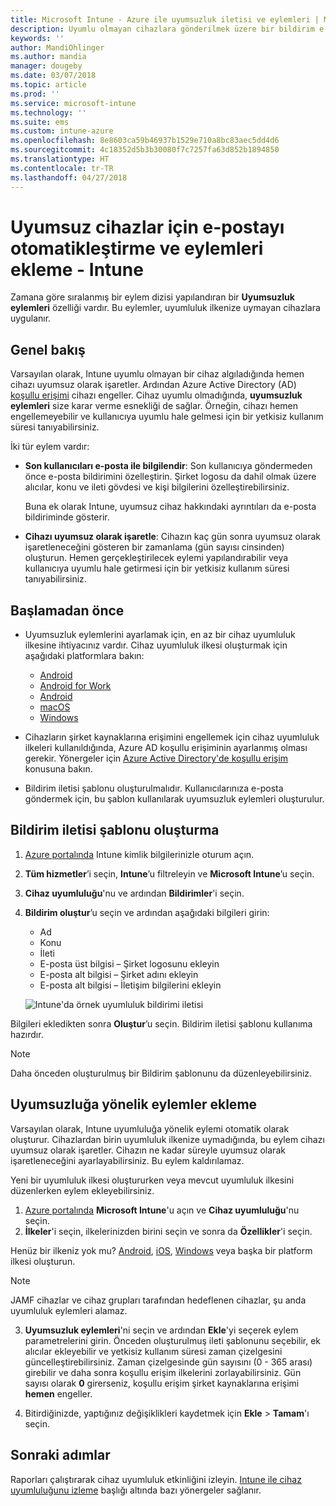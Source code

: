 ```yaml
---
title: Microsoft Intune - Azure ile uyumsuzluk iletisi ve eylemleri | Microsoft Docs
description: Uyumlu olmayan cihazlara gönderilmek üzere bir bildirim e-postası oluşturun. Cihaz uyumlu değil olarak işaretlendikten sonraki eylemleri ekleyin. Örneğin uyumluluğu sağlamak için bir yetkisiz kullanım süresi ekleyebilir veya cihaz uyumlu duruma gelene kadar erişimi engellemek için bir zamanlama oluşturabilirsiniz. Bunu yapmak için Azure'da Microsoft Intune’u kullanın.
keywords: ''
author: MandiOhlinger
ms.author: mandia
manager: dougeby
ms.date: 03/07/2018
ms.topic: article
ms.prod: ''
ms.service: microsoft-intune
ms.technology: ''
ms.suite: ems
ms.custom: intune-azure
ms.openlocfilehash: 8e8603ca59b46937b1529e710a8bc83aec5dd4d6
ms.sourcegitcommit: 4c18352d5b3b30080f7c7257fa63d852b1894850
ms.translationtype: HT
ms.contentlocale: tr-TR
ms.lasthandoff: 04/27/2018
---
```

# <a name="automate-email-and-add-actions-for-noncompliant-devices---intune"></a>Uyumsuz cihazlar için e-postayı otomatikleştirme ve eylemleri ekleme - Intune

Zamana göre sıralanmış bir eylem dizisi yapılandıran bir **Uyumsuzluk eylemleri** özelliği vardır. Bu eylemler, uyumluluk ilkenize uymayan cihazlara uygulanır. 

## <a name="overview"></a>Genel bakış
Varsayılan olarak, Intune uyumlu olmayan bir cihaz algıladığında hemen cihazı uyumsuz olarak işaretler. Ardından Azure Active Directory (AD) [koşullu erişimi](https://docs.microsoft.com/azure/active-directory/active-directory-conditional-access-azure-portal) cihazı engeller. Cihaz uyumlu olmadığında, **uyumsuzluk eylemleri** size karar verme esnekliği de sağlar. Örneğin, cihazı hemen engellemeyebilir ve kullanıcıya uyumlu hale gelmesi için bir yetkisiz kullanım süresi tanıyabilirsiniz.

İki tür eylem vardır:

- **Son kullanıcıları e-posta ile bilgilendir**: Son kullanıcıya göndermeden önce e-posta bildirimini özelleştirin. Şirket logosu da dahil olmak üzere alıcılar, konu ve ileti gövdesi ve kişi bilgilerini özelleştirebilirsiniz.

    Buna ek olarak Intune, uyumsuz cihaz hakkındaki ayrıntıları da e-posta bildiriminde gösterir.

- **Cihazı uyumsuz olarak işaretle**: Cihazın kaç gün sonra uyumsuz olarak işaretleneceğini gösteren bir zamanlama (gün sayısı cinsinden) oluşturun. Hemen gerçekleştirilecek eylemi yapılandırabilir veya kullanıcıya uyumlu hale getirmesi için bir yetkisiz kullanım süresi tanıyabilirsiniz.

## <a name="before-you-begin"></a>Başlamadan önce

- Uyumsuzluk eylemlerini ayarlamak için, en az bir cihaz uyumluluk ilkesine ihtiyacınız vardır. Cihaz uyumluluk ilkesi oluşturmak için aşağıdaki platformlara bakın:

  - [Android](compliance-policy-create-android.md)
  - [Android for Work](compliance-policy-create-android-for-work.md)
  - [Android](compliance-policy-create-ios.md)
  - [macOS](compliance-policy-create-mac-os.md)
  - [Windows](compliance-policy-create-windows.md)

- Cihazların şirket kaynaklarına erişimini engellemek için cihaz uyumluluk ilkeleri kullanıldığında, Azure AD koşullu erişiminin ayarlanmış olması gerekir. Yönergeler için [Azure Active Directory'de koşullu erişim](https://docs.microsoft.com/azure/active-directory/active-directory-conditional-access-azure-portal) konusuna bakın.

- Bildirim iletisi şablonu oluşturulmalıdır. Kullanıcılarınıza e-posta göndermek için, bu şablon kullanılarak uyumsuzluk eylemleri oluşturulur.

## <a name="create-a-notification-message-template"></a>Bildirim iletisi şablonu oluşturma

1. [Azure portalında](https://portal.azure.com) Intune kimlik bilgilerinizle oturum açın. 
2. **Tüm hizmetler**’i seçin, **Intune**’u filtreleyin ve **Microsoft Intune**’u seçin.
3. **Cihaz uyumluluğu**'nu ve ardından **Bildirimler**'i seçin. 
4. **Bildirim oluştur**’u seçin ve ardından aşağıdaki bilgileri girin:

   - Ad
   - Konu
   - İleti
   - E-posta üst bilgisi – Şirket logosunu ekleyin
   - E-posta alt bilgisi – Şirket adını ekleyin
   - E-posta alt bilgisi – İletişim bilgilerini ekleyin

   ![Intune'da örnek uyumluluk bildirimi iletisi](./media/actionsfornoncompliance-1.PNG)

Bilgileri ekledikten sonra **Oluştur**’u seçin. Bildirim iletisi şablonu kullanıma hazırdır.

> [!NOTE]
> Daha önceden oluşturulmuş bir Bildirim şablonunu da düzenleyebilirsiniz.

## <a name="add-actions-for-noncompliance"></a>Uyumsuzluğa yönelik eylemler ekleme

Varsayılan olarak, Intune uyumluluğa yönelik eylemi otomatik olarak oluşturur. Cihazlardan birin uyumluluk ilkenize uymadığında, bu eylem cihazı uyumsuz olarak işaretler. Cihazın ne kadar süreyle uyumsuz olarak işaretleneceğini ayarlayabilirsiniz. Bu eylem kaldırılamaz.

Yeni bir uyumluluk ilkesi oluştururken veya mevcut uyumluluk ilkesini düzenlerken eylem ekleyebilirsiniz. 

1. [Azure portalında](https://portal.azure.com) **Microsoft Intune**'u açın ve **Cihaz uyumluluğu**'nu seçin.
2. **İlkeler**'i seçin, ilkelerinizden birini seçin ve sonra da **Özellikler**'i seçin. 

  Henüz bir ilkeniz yok mu? [Android](compliance-policy-create-android.md), [iOS](compliance-policy-create-ios.md), [Windows](compliance-policy-create-windows.md) veya başka bir platform ilkesi oluşturun.
  
  > [!NOTE]
  > JAMF cihazlar ve cihaz grupları tarafından hedeflenen cihazlar, şu anda uyumluluk eylemleri alamaz.

3. **Uyumsuzluk eylemleri**'ni seçin ve ardından **Ekle**'yi seçerek eylem parametrelerini girin. Önceden oluşturulmuş ileti şablonunu seçebilir, ek alıcılar ekleyebilir ve yetkisiz kullanım süresi zaman çizelgesini güncelleştirebilirsiniz. Zaman çizelgesinde gün sayısını (0 - 365 arası) girebilir ve daha sonra koşullu erişim ilkelerini zorlayabilirsiniz. Gün sayısı olarak **0** girerseniz, koşullu erişim şirket kaynaklarına erişimi **hemen** engeller.

4. Bitirdiğinizde, yaptığınız değişiklikleri kaydetmek için **Ekle** > **Tamam**'ı seçin.

## <a name="next-steps"></a>Sonraki adımlar
Raporları çalıştırarak cihaz uyumluluk etkinliğini izleyin. [Intune ile cihaz uyumluluğunu izleme](device-compliance-monitor.md) başlığı altında bazı yönergeler sağlanır.
